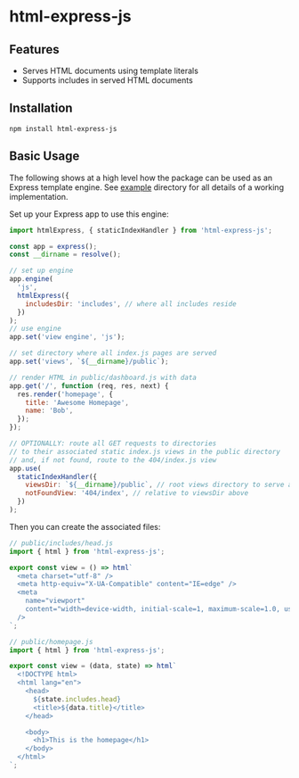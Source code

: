 # html-express-js

## Features

- Serves HTML documents using template literals
- Supports includes in served HTML documents

## Installation

```
npm install html-express-js
```

## Basic Usage

The following shows at a high level how the package can be used as an Express template engine. See [example](/example) directory for all details of a working implementation.

Set up your Express app to use this engine:

```js
import htmlExpress, { staticIndexHandler } from 'html-express-js';

const app = express();
const __dirname = resolve();

// set up engine
app.engine(
  'js',
  htmlExpress({
    includesDir: 'includes', // where all includes reside
  })
);
// use engine
app.set('view engine', 'js');

// set directory where all index.js pages are served
app.set('views', `${__dirname}/public`);

// render HTML in public/dashboard.js with data
app.get('/', function (req, res, next) {
  res.render('homepage', {
    title: 'Awesome Homepage',
    name: 'Bob',
  });
});

// OPTIONALLY: route all GET requests to directories
// to their associated static index.js views in the public directory
// and, if not found, route to the 404/index.js view
app.use(
  staticIndexHandler({
    viewsDir: `${__dirname}/public`, // root views directory to serve all index.js files
    notFoundView: '404/index', // relative to viewsDir above
  })
);
```

Then you can create the associated files:

```js
// public/includes/head.js
import { html } from 'html-express-js';

export const view = () => html`
  <meta charset="utf-8" />
  <meta http-equiv="X-UA-Compatible" content="IE=edge" />
  <meta
    name="viewport"
    content="width=device-width, initial-scale=1, maximum-scale=1.0, user-scalable=0"
  />
`;
```

```js
// public/homepage.js
import { html } from 'html-express-js';

export const view = (data, state) => html`
  <!DOCTYPE html>
  <html lang="en">
    <head>
      ${state.includes.head}
      <title>${data.title}</title>
    </head>

    <body>
      <h1>This is the homepage</h1>
    </body>
  </html>
`;
```
